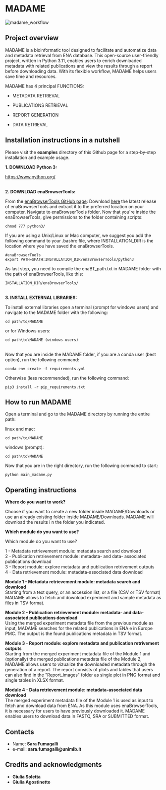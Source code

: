 # MADAME
![madame_workflow](https://github.com/Biome-team/MADAME/assets/130676054/0283f38f-d188-4348-93ea-b98379d4c4b8)

Project overview
----------------
MADAME is a bioinformatic tool designed to facilitate and automatize data and metadata retrieval from ENA database.
This open-source user-friendly project, written in Python 3.11, enables users to enrich downloaded metadata with related publications and view the results through a report before downloading data. With its flexible workflow, MADAME helps users save time and resources.

MADAME has 4 principal FUNCTIONS:

* METADATA RETRIEVAL

* PUBLICATIONS RETRIEVAL

* REPORT GENERATION

* DATA RETRIEVAL

Installation instructions in a nutshell
-------------------------
Please visit the **examples** directory of this Github page for a step-by-step installation and example usage.

**1. DOWNLOAD Python 3:**

https://www.python.org/

\
**2. DOWNLOAD enaBrowserTools:**

From the [enaBrowserTools GitHub page](https://github.com/enasequence/enaBrowserTools/tree/master):
Download [here](https://github.com/enasequence/enaBrowserTools/releases/latest) the latest release of enaBrownserTools and extract it to the preferred location on your computer. Navigate to enaBrowserTools folder. Now that you're inside the enaBrowserTools, give permissions to the folder containing scripts:
```
chmod 777 python3/
```
If you are using a Unix/Linux or Mac computer, we suggest you add the following command to your .bashrc file, where INSTALLATION_DIR is the location where you have saved the enaBrowserTools.
```
#enaBrowserTools
export PATH=$PATH:INSTALLATION_DIR/enaBrowserTools/python3
```
As last step, you need to compile the enaBT_path.txt in MADAME folder with the path of enaBrowserTools, like this:
```
INSTALLATION_DIR/enaBrowserTools/
```
\
**3. INSTALL EXTERNAL LIBRARIES:**

To install external libraries open a terminal (prompt for windows users) and navigate to the MADAME folder with the following:
```
cd path/to/MADAME
```
or for Windows users:
```
cd path\to\MADAME (windows-users)
```
\
Now that you are inside the MADAME folder, if you are a conda user (best option), run the following command:
```
conda env create -f requirements.yml
```
Otherwise (less recommended), run the following command:
```
pip3 install -r pip_requirements.txt
```

How to run MADAME
------------------
Open a terminal and go to the MADAME directory by running the entire path:

linux and mac:
```
cd path/to/MADAME  
```
windows (prompt):
```
cd path\to\MADAME
```
Now that you are in the right directory, run the following command to start:
```
python main_madame.py
```
Operating instructions
----------------------

**Where do you want to work?**

Choose if you want to create a new folder inside MADAME/Downloads or use an already existing folder inside MADAME/Downloads. MADAME will download the results i n the folder you indicated. 

**Which module do you want to use?**

 Which module do you want to use?

 1 - Metadata retrievement module: metadata search and download \
 2 - Publication retrievement module: metadata- and data- associated publications download \
 3 - Report module: explore metadata and publication retrivement outputs \
 4 - Data retrievement module: metadata-associated data download

**Module 1 - Metadata retrievement module: metadata search and download** \
Starting from a text query, or an accession list, or a file (CSV or TSV format) MADAME allows to fetch and download experiment and sample metadata as files in TSV format.

**Module 2 - Publication retrievement module: metadata- and data- associated publications download** \
Using the merged experiment metadata file from the previous module as input, MADAME searches for the related publications in ENA e in Europe PMC. The output is the found publications metadata in TSV format. 

**Module 3 - Report module: explore metadata and publication retrivement outputs** \
Starting from the merged experiment metadata file of the Module 1 and (optionally) the merged publications metadata file of the Module 2, MADAME allows users to vizualize the downloaded metadata through the generation of a report. The report consists of plots and tables that users can also find in the "Report_images" folder as single plot in PNG format and single tables in XLSX format.

**Module 4 - Data retrievement module: metadata-associated data download** \
The merged experiment metadata file of the Module 1 is used as input to fetch and download data from ENA. As this module uses enaBrowserTools, it is necessary for users to have previously downloaded it. MADAME enables users to download data in FASTQ, SRA or SUBMITTED format.

Contacts
-----------------------------------------------------
* Name: __Sara Fumagalli__
* e-mail: __sara.fumagalli@unimib.it__

Credits and acknowledgments
---------------------------
* __Giulia Soletta__
* __Giulia Agostinetto__
